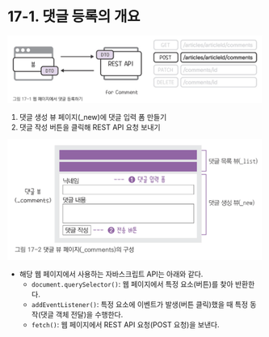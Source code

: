 # 17-1. 댓글 등록의 개요
![웹 페이지에서 댓글 등록하기](/media/서적/코딩%20자율학습%20스프링부트3%20자바%20백엔드%20개발%20입문/Part%204.%20댓글%20CRUD%20만들기/17.%20웹%20페이지에서%20댓글%20등록하기/웹%20페이지에서%20댓글%20등록하기.png)
1. 댓글 생성 뷰 페이지(\_new)에 댓글 입력 폼 만들기
2. 댓글 작성 버튼을 클릭해 REST API 요청 보내기

![댓글 뷰 페이지의 구성](/media/서적/코딩%20자율학습%20스프링부트3%20자바%20백엔드%20개발%20입문/Part%204.%20댓글%20CRUD%20만들기/17.%20웹%20페이지에서%20댓글%20등록하기/댓글%20뷰%20페이지의%20구성.png)
- 해당 웹 페이지에서 사용하는 자바스크립트 API는 아래와 같다.
	- `document.querySelector()`: 웹 페이지에서 특정 요소(버튼)를 찾아 반환한다.
	- `addEventListener()`: 특정 요소에 이벤트가 발생(버튼 클릭)했을 때 특정 동작(댓글 객체 전달)을 수행한다.
	- `fetch()`: 웹 페이지에서 REST API 요청(POST 요청)을 보낸다.